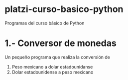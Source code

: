 # platzi-curso-basico-python
Programas del curso básico de Python

# 1.- Conversor de monedas
Un pequeño programa que realiza la conversión de
1) Peso mexicano a dolar estadounidanse 
2) Dolar estadounidense a peso mexicano
